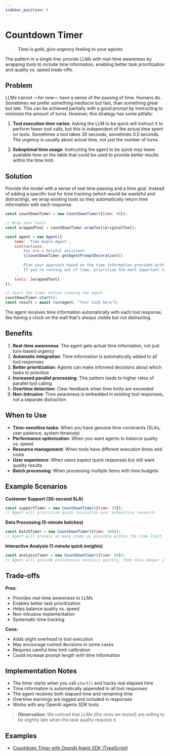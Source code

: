```yaml
---
sidebar_position: 6
---
```


# Countdown Timer

> **Time is gold, give urgency feeling to your agents**

The pattern in a single line: provide LLMs with real-time awareness by wrapping tools to include time information, enabling better task prioritization and quality vs. speed trade-offs.

## Problem

LLMs cannot —for now— have a sense of the passing of time. Humans do. Sometimes we prefer something mediocre but fast, than something great but late. This can be achieved partially with a good prompt by instructing to minimize the amount of turns. However, this strategy has some pitfalls:

1. **Tool execution time varies**: Asking the LLM to be quick will instruct it to perform fewer tool calls, but this is independent of the actual time spent on tools. Sometimes a tool takes 30 seconds, sometimes 0.5 seconds. The urgency is usually about actual time, not just the number of turns.

2. **Suboptimal time usage**: Instructing the agent to be quick may leave available time on the table that could be used to provide better results within the time limit.

## Solution

Provide the model with a sense of real time passing and a time goal. Instead of adding a specific tool for time tracking (which would be wasteful and distracting), we wrap existing tools so they automatically return time information with each response.

```js
const countDownTimer = new CountDownTimer({time: 60});

// Wrap your tools
const wrappedTool = countDownTimer.wrapTool(originalTool);

const agent = new Agent({
    name: 'Time-Aware Agent',
    instructions: `
        You are a helpful assistant.
        ${countDownTimer.getAgentPromptDecoration()}
        
        Plan your approach based on the time information provided with each tool response.
        If you're running out of time, prioritize the most important tasks first.
    `,
    tools: [wrappedTool]
});

// Start the timer before running the agent
countDownTimer.start();
const result = await run(agent, "Your task here");
```

The agent receives time information automatically with each tool response, like having a clock on the wall that's always visible but not distracting.

## Benefits

1. **Real-time awareness**: The agent gets actual time information, not just turn-based urgency
2. **Automatic integration**: Time information is automatically added to all tool responses
3. **Better prioritization**: Agents can make informed decisions about which tasks to prioritize
4. **Increased parallel processing**: This pattern leads to higher rates of parallel tool calling
5. **Overtime detection**: Clear feedback when time limits are exceeded
6. **Non-intrusive**: Time awareness is embedded in existing tool responses, not a separate distraction

## When to Use

- **Time-sensitive tasks**: When you have genuine time constraints (SLAs, user patience, system timeouts)
- **Performance optimization**: When you want agents to balance quality vs. speed
- **Resource management**: When tools have different execution times and costs
- **User experience**: When users expect quick responses but still want quality results
- **Batch processing**: When processing multiple items with time budgets

## Example Scenarios

**Customer Support (30-second SLA)**
```js
const supportTimer = new CountDownTimer({time: 30});
// Agent will prioritize quick resolution over exhaustive research
```

**Data Processing (5-minute batches)**
```js
const batchTimer = new CountDownTimer({time: 300});
// Agent will process as many items as possible within the time limit
```

**Interactive Analysis (1-minute quick insights)**
```js
const analysisTimer = new CountDownTimer({time: 60});
// Agent will provide preliminary analysis quickly, then dive deeper if time allows
```

## Trade-offs

**Pros:**
- Provides real-time awareness to LLMs
- Enables better task prioritization
- Helps balance quality vs. speed
- Non-intrusive implementation
- Systematic time tracking

**Cons:**
- Adds slight overhead to tool execution
- May encourage rushed decisions in some cases
- Requires careful time limit calibration
- Could increase prompt length with time information

## Implementation Notes

- The timer starts when you call `start()` and tracks real elapsed time
- Time information is automatically appended to all tool responses
- The agent receives both elapsed time and remaining time
- Overtime warnings are logged and included in responses
- Works with any OpenAI agents SDK tools

> **Observation**: We noticed that LLMs (the ones we tested) are willing to be slightly late when the task quality requires it.

## Examples

- [Countdown Timer with OpenAI Agent SDK (TypeScript)](../examples/countdown-timer-openai-ts) 
